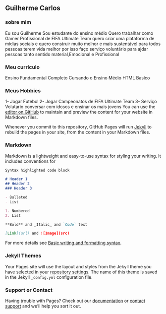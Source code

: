 ## Guilherme Carlos

### sobre mim
Eu sou Guilherme Sou estudante do ensino médio Quero trabalhar como Gamer Profissional de FIFA Ultimate Team quero criar uma plataforma de mídias sociais e quero construir muito melhor e mais sustentável para todos pessoas terem vida melhor por isso faço serviço voluntário para ajdar pessoas tanto sentido material,Emocional e Profissional 

### Meu currículo
Ensino Fundamental Completo
Cursando o Ensino Médio
HTML Basíco

### Meus Hobbies
1- Jogar Futebol
2- Jogar Campeonatos de FIFA Ultimate Team
3- Serviço Volutario conversar com idosos e ensinar os mais jovens
You can use the [editor on GitHub](https://github.com/guipro017/portfolio/edit/main/README.md) to maintain and preview the content for your website in Markdown files.

Whenever you commit to this repository, GitHub Pages will run [Jekyll](https://jekyllrb.com/) to rebuild the pages in your site, from the content in your Markdown files.

### Markdown

Markdown is a lightweight and easy-to-use syntax for styling your writing. It includes conventions for

```markdown
Syntax highlighted code block

# Header 1
## Header 2
### Header 3

- Bulleted
- List

1. Numbered
2. List

**Bold** and _Italic_ and `Code` text

[Link](url) and ![Image](src)
```

For more details see [Basic writing and formatting syntax](https://docs.github.com/en/github/writing-on-github/getting-started-with-writing-and-formatting-on-github/basic-writing-and-formatting-syntax).

### Jekyll Themes

Your Pages site will use the layout and styles from the Jekyll theme you have selected in your [repository settings](https://github.com/guipro017/portfolio/settings/pages). The name of this theme is saved in the Jekyll `_config.yml` configuration file.

### Support or Contact

Having trouble with Pages? Check out our [documentation](https://docs.github.com/categories/github-pages-basics/) or [contact support](https://support.github.com/contact) and we’ll help you sort it out.
